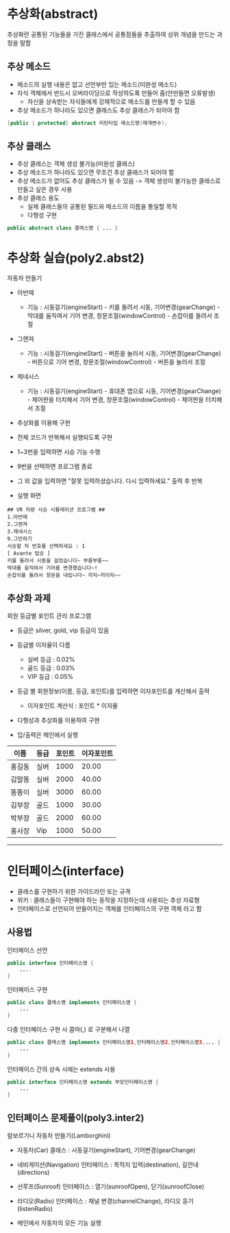 # 추상화(abstract)
추상화란 공통된 기능들을 가진 클래스에서 공통점들을 추출하여 상위 개념을 만드는 과정을 말함

## 추상 메소드
- 메소드의 실행 내용은 없고 선언부만 있는 메소드(미완성 메소드)
- 자식 객체에서 반드시 오버라이딩으로 작성하도록 만들어 줌(안만들면 오류발생)
	- 자신을 상속받는 자식들에게 강제적으로 메소드를 만들게 할 수 있음
- 추상 메소드가 하나라도 있으면 클래스도 추상 클래스가 되어야 함
```java
[public | protected] abstract 리턴타입 매소드명(매개변수);
```

## 추상 클래스 
- 추상 클래스는 객체 생성 불가능(미완성 클래스)
- 추상 메소드가 하나라도 있으면 무조건 추상 클래스가 되어야 함
- 추상 메소드가 없어도 추상 클래스가 될 수 있음 -> 객체 생성이 불가능한 클래스로 만들고 싶은 경우 사용
- 추상 클래스 용도
	- 실체 클래스들의 공통된 필드와 메소드의 이름을 통일할 목적
	- 다형성 구현
```java
public abstract class 클래스명 { ... }
```

# 추상화 실습(poly2.abst2) 
자동차 만들기
- 아반떼
	- 기능 : 시동걸기(engineStart) - 키를 돌려서 시동, 기어변경(gearChange) - 막대를 움직여서 기어 변경, 창문조절(windowControl) - 손잡이를 돌려서 조절
- 그랜져
	- 기능 : 시동걸기(engineStart) - 버튼을 눌러서 시동, 기어변경(gearChange) - 버튼으로 기어 변경, 창문조절(windowControl) - 버튼을 눌러서 조절
- 제네시스
	- 기능 : 시동걸기(engineStart) - 휴대폰 앱으로 시동, 기어변경(gearChange) - 제어판을 터치해서 기어 변경, 창문조절(windowControl) - 제어판을 터치해서 조절

- 추상화를 이용해 구현
- 전체 코드가 반복해서 실행되도록 구현
- 1~3번을 입력하면 시승 기능 수행
- 9번을 선택하면 프로그램 종료
- 그 외 값을 입력하면 "잘못 입력하셨습니다. 다시 입력하세요." 출력 후 반복

- 실행 화면
```
## VR 차량 시승 시뮬레이션 프로그램 ##
1.아반떼
2.그랜져
3.제네시스
9.그만하기
시승할 차 번호를 선택하세요 : 1
[ Avante 탑승 ]
키를 돌려서 시동을 걸었습니다~ 부릉부릉~~
막대를 움직여서 기어를 변경했습니다~!
손잡이를 돌려서 창문을 내립니다~ 끼익~끼이익~~
```

## 추상화 과제
회원 등급별 포인트 관리 프로그램
- 등급은 silver, gold, vip 등급이 있음
- 등급별 이자율이 다름
  - 실버 등급 : 0.02%
  - 골드 등급 : 0.03%
  - VIP 등급 : 0.05%
- 등급 별 회원정보(이름, 등급, 포인트)를 입력하면 이자포인트를 계산해서 출력
  - 이자포인트 계산식 : 포인트 * 이자율
- 다형성과 추상화를 이용하여 구현

- 입/출력은 메인에서 실행

|이름|등급|포인트|이자포인트|
|------|---|---|---|
|홍길동|실버|1000|20.00|
|김말똥|실버|2000|40.00|
|똥똥이|실버|3000|60.00|
|김부장|골드|1000|30.00|
|박부장|골드|2000|60.00|
|홍사장|Vip|1000|50.00|

---

# 인터페이스(interface)
- 클래스를 구현하기 위한 가이드라인 또는 규격
- 위키 : 클래스들이 구현해야 하는 동작을 지정하는데 사용되는 추상 자료형
- 인터페이스로 선언되어 만들어지는 객체를 인터페이스의 구현 객체 라고 함

## 사용법
인터페이스 선언
```java
public interface 인터페이스명 {
	....
}
```

인터페이스 구현
```java
public class 클래스명 implements 인터페이스명 {
	...
}
```

다중 인터페이스 구현 시 콤마(,) 로 구분해서 나열
```java
public class 클래스명 implements 인터페이스명1,인터페이스명2,인터페이스명3,... {
	...
}
```

인터페이스 간의 상속 시에는 extends 사용
```java
public interface 인터페이스명 extends 부모인터페이스명 {
	...
}
```

## 인터페이스 문제풀이(poly3.inter2)
람보르기니 자동차 만들기(Lamborghini)

- 자동차(Car) 클래스 : 시동걸기(engineStart), 기어변경(gearChange)
- 네비게이션(Navigation) 인터페이스 : 목적지 입력(destination), 길안내(directions)
- 선루프(Sunroof) 인터페이스 : 열기(sunroofOpen), 닫기(sunroofClose)
- 라디오(Radio) 인터페이스 : 채널 변경(channelChange), 라디오 듣기(listenRadio)

- 메인에서 자동차의 모든 기능 실행
